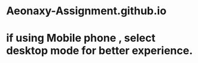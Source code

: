 # Aeonaxy-Assignment.github.io

# if using Mobile phone , select desktop mode for better experience.
